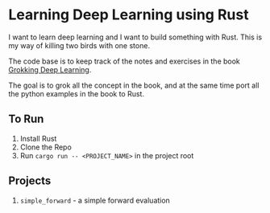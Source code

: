 # Learning Deep Learning using Rust

I want to learn deep learning and I want to build something with Rust.
This is my way of killing two birds with one stone.

The code base is to keep track of the notes and exercises in the book [Grokking Deep Learning](https://www.manning.com/books/grokking-deep-learning).

The goal is to grok all the concept in the book, and at the same time port all the python examples in the book to Rust.

## To Run
1. Install Rust
1. Clone the Repo
1. Run `cargo run -- <PROJECT_NAME>` in the project root

## Projects
1. `simple_forward` - a simple forward evaluation
